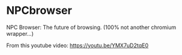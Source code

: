 # NPCbrowser

NPC Browser: The future of browsing. (100% not another chromium wrapper...)

From this youtube video: https://youtu.be/YMX7uD2tqE0
